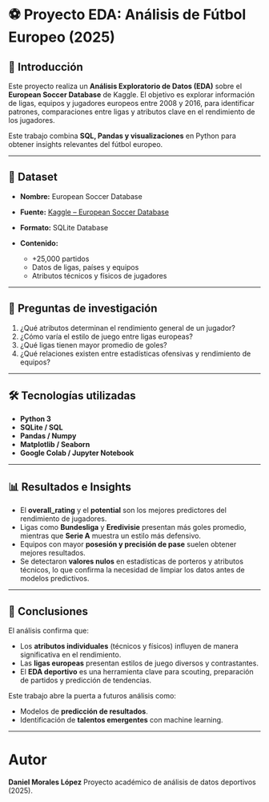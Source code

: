 # ⚽ Proyecto EDA: Análisis de Fútbol Europeo (2025)

## 📌 Introducción

Este proyecto realiza un **Análisis Exploratorio de Datos (EDA)** sobre el **European Soccer Database** de Kaggle.
El objetivo es explorar información de ligas, equipos y jugadores europeos entre 2008 y 2016, para identificar patrones, comparaciones entre ligas y atributos clave en el rendimiento de los jugadores.

Este trabajo combina **SQL, Pandas y visualizaciones** en Python para obtener insights relevantes del fútbol europeo.

---

## 📂 Dataset

* **Nombre:** European Soccer Database
* **Fuente:** [Kaggle – European Soccer Database](https://www.kaggle.com/datasets/hugomathien/soccer)
* **Formato:** SQLite Database
* **Contenido:**

  * +25,000 partidos
  * Datos de ligas, países y equipos
  * Atributos técnicos y físicos de jugadores

---

## 🎯 Preguntas de investigación

1. ¿Qué atributos determinan el rendimiento general de un jugador?
2. ¿Cómo varía el estilo de juego entre ligas europeas?
3. ¿Qué ligas tienen mayor promedio de goles?
4. ¿Qué relaciones existen entre estadísticas ofensivas y rendimiento de equipos?

---

## 🛠️ Tecnologías utilizadas

* **Python 3**
* **SQLite / SQL**
* **Pandas / Numpy**
* **Matplotlib / Seaborn**
* **Google Colab / Jupyter Notebook**

---

## 📊 Resultados e Insights

* El **overall_rating** y el **potential** son los mejores predictores del rendimiento de jugadores.
* Ligas como **Bundesliga** y **Eredivisie** presentan más goles promedio, mientras que **Serie A** muestra un estilo más defensivo.
* Equipos con mayor **posesión y precisión de pase** suelen obtener mejores resultados.
* Se detectaron **valores nulos** en estadísticas de porteros y atributos técnicos, lo que confirma la necesidad de limpiar los datos antes de modelos predictivos.

---

## 📌 Conclusiones

El análisis confirma que:

* Los **atributos individuales** (técnicos y físicos) influyen de manera significativa en el rendimiento.
* Las **ligas europeas** presentan estilos de juego diversos y contrastantes.
* El **EDA deportivo** es una herramienta clave para scouting, preparación de partidos y predicción de tendencias.

Este trabajo abre la puerta a futuros análisis como:

* Modelos de **predicción de resultados**.
* Identificación de **talentos emergentes** con machine learning.

---

# Autor

**Daniel Morales López**
Proyecto académico de análisis de datos deportivos (2025).
